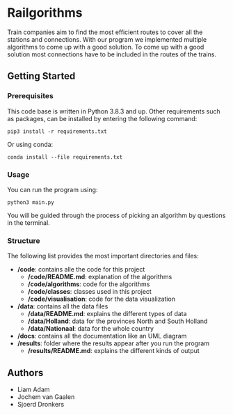 # Railgorithms

Train companies aim to find the most efficient routes to cover all the stations and connections.
With our program we implemented multiple algorithms to come up with a good solution.
To come up with a good solution most connections have to be included in the routes of the trains.


## Getting Started

### Prerequisites

This code base is written in Python 3.8.3 and up.
Other requirements such as packages, can be installed by entering the following command:

```
pip3 install -r requirements.txt
```

Or using conda:

```
conda install --file requirements.txt
```

### Usage

You can run the program using:

```
python3 main.py
```

You will be guided through the process of picking an algorithm by questions in the terminal.

### Structure

The following list provides the most important directories and files:

- **/code**: contains alle the code for this project
  - **/code/README.md**: explanation of the algorithms
  - **/code/algorithms**: code for the algorithms
  - **/code/classes**: classes used in this project
  - **/code/visualisation**: code for the data visualization
- **/data**: contains all the data files
  - **/data/README.md**: explains the different types of data
  - **/data/Holland**: data for the provinces North and South Holland
  - **/data/Nationaal**: data for the whole country
- **/docs**: contains all the documentation like an UML diagram
- **/results**: folder where the results appear after you run  the program
  - **/results/README.md**: explains the different kinds of output

## Authors
- Liam Adam
- Jochem van Gaalen
- Sjoerd Dronkers